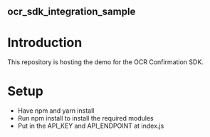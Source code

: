 ## ocr_sdk_integration_sample

# Introduction
This repository is hosting the demo for the OCR Confirmation SDK.

# Setup
- Have npm and yarn install
- Run npm install to install the required modules
- Put in the API_KEY and API_ENDPOINT at index.js